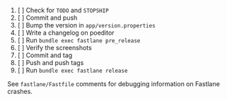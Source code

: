 1. [ ] Check for `TODO` and `STOPSHIP`
2. [ ] Commit and push
3. [ ] Bump the version in `app/version.properties`
4. [ ] Write a changelog on poeditor
5. [ ] Run `bundle exec fastlane pre_release`
6. [ ] Verify the screenshots
7. [ ] Commit and tag
8. [ ] Push and push tags
9. [ ] Run `bundle exec fastlane release`

See `fastlane/Fastfile` comments for debugging information on Fastlane crashes.
